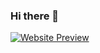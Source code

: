 ### Hi there 👋


[![Website Preview](https://nighthawkk.github.io/Nighthawk/Screenshot.png)](https://nighthawkk.github.io/Nighthawk)

<!-- ![GitHub Stats](https://github-readme-stats.vercel.app/api?username=nighthawkk&theme=dark&show_icons=true)  -->
<!-- ![Top Langs](https://github-readme-stats.vercel.app/api/top-langs/?username=nighthawkk&theme=dark) -->
